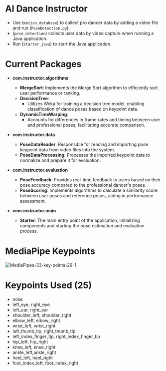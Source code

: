 # AI Dance Instructor

- Use (`motion_database`) to collect pro dancer data by adding a video file and run (`PoseDetection.py`).
- (`pose_detection`) collects user data by video capture when running a Java application.
- Run (`Starter.java`) to start the Java application.

# Current Packages

- **com.instructor.algorithms**
  - **MergeSort**: Implements the Merge Sort algorithm to efficiently sort user performance or ranking.
  - **DecisionTree**: 
    - Utilizes Weka for training a decision tree model, enabling classification of dance poses based on keypoint data.
  - **DynamicTimeWarping**: 
    - Accounts for differences in frame rates and timing between user and professional poses, facilitating accurate comparison.

- **com.instructor.data**
  - **PoseDataReader**: Responsible for reading and importing pose keypoint data from video files into the system.
  - **PoseDataProcessing**: Processes the imported keypoint data to normalize and prepare it for evaluation.

- **com.instructor.evaluation**
  - **PoseFeedback**: Provides real-time feedback to users based on their pose accuracy compared to the professional dancer's poses.
  - **PoseScoring**: Implements algorithms to calculate a similarity score between user poses and reference poses, aiding in performance assessment.

- **com.instructor.main**
  - **Starter**: The main entry point of the application, initializing components and starting the pose estimation and evaluation process.

# MediaPipe Keypoints
![MediaPipes-33-key-points-29-1](https://github.com/user-attachments/assets/a61fac5e-3127-4d5b-ad49-0227656b3ee6)

# Keypoints Used (25)
- nose
- left_eye, right_eye
- left_ear, right_ear
- shoulder_left, shoulder_right
- elbow_left, elbow_right
- wrist_left, wrist_right
- left_thumb_tip, right_thumb_tip
- left_index_finger_tip, right_index_finger_tip
- hip_left, hip_right
- knee_left, knee_right
- ankle_left,ankle_right
- heel_left, heel_right
- foot_index_left, foot_index_right
